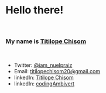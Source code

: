 <h1>Hello there!</h1>
<br>
<h3>My name is <a href="https://twitter.com/iam_nuelpraiz" traget="_blank">Titilope Chisom</a></h3>
<br>
<ul>
  <li>Twitter: <a href="https://twitter.com/iam_nuelpraiz" target="_blank">@iam_nuelpraiz</a></li>
  <li>Email: <a href="mailto: titilopechisom20@gmail.com" target="_blank">titilopechisom20@gmail.com</a></li>
  <li>linkedIn: <a href="https://www.linkedin.com/in/titilope-chisom-onifade-7372681b2/">Titilope Chisom</a></li>
  <li>linkedIn: <a href="https://dev.to/codingambivert">codingAmbivert</a></li>
</ul>
